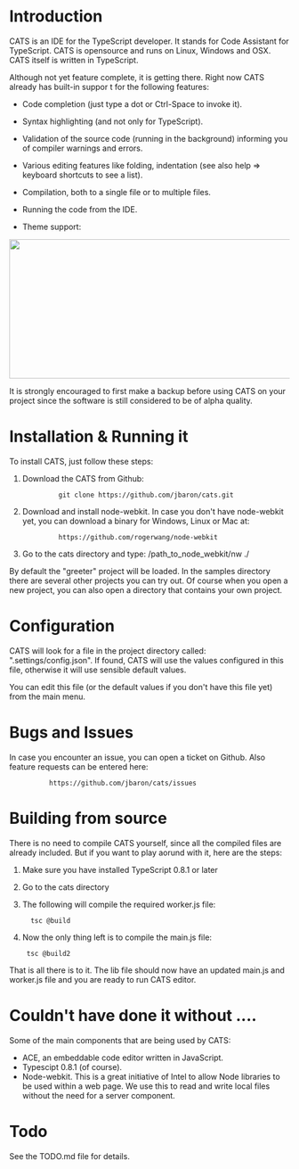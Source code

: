 Introduction
============
CATS is an IDE for the TypeScript developer. It stands for Code Assistant for TypeScript. CATS is opensource and runs on Linux, Windows and OSX. CATS itself is written in TypeScript.

Although not yet feature complete, it is getting there. Right now CATS already has built-in suppor
t for the following features:

- Code completion (just type a dot or Ctrl-Space to invoke it).
                       
- Syntax highlighting (and not only for TypeScript).

- Validation of the source code (running in the background) informing you of compiler warnings and errors.

- Various editing features like folding, indentation (see also help => keyboard shortcuts to see a list).

- Compilation, both to a single file or to multiple files.

- Running the code from the IDE.

- Theme support:

<img src="https://raw.github.com/jbaron/cats/master/artifacts/themes.jpg" height="250px" width="850px" />

It is strongly encouraged to first make a backup before using CATS on your project since the software is still considered to be of alpha quality. 


Installation & Running it
=========================
To install CATS, just follow these steps:

1. Download the CATS from Github: 

        		git clone https://github.com/jbaron/cats.git

2. Download and install node-webkit. In case you don't have node-webkit yet, you can download a binary for Windows, Linux or Mac at:
     
     			https://github.com/rogerwang/node-webkit


3. Go to the cats directory and type: /path_to_node_webkit/nw ./

By default the "greeter" project will be loaded. In the samples directory there are several other projects you can try out. Of course when you open a new project, you can also open a directory that contains your own project.
   

Configuration
=============
CATS will look for a file in the project directory called: ".settings/config.json". If found, CATS will use the values configured in this file, otherwise it will use sensible default values.

You can edit this file (or the default values if you don't have this file yet) from the main menu.


Bugs and Issues
===============
In case you encounter an issue, you can open a ticket on Github. Also feature requests can be entered here:

		      https://github.com/jbaron/cats/issues


Building from source
=====================
There is no need to compile CATS yourself, since all the compiled files are already included. But if you want to play aorund with it, here are the steps:

1. Make sure you have installed TypeScript 0.8.1 or later

2. Go to the cats directory

3. The following will compile the required worker.js file:

         tsc @build

4. Now the only thing left is to compile the main.js file: 

		tsc @build2
   

That is all there is to it. The lib file should now have an updated main.js and worker.js file and you are ready to run CATS editor.


Couldn't have done it without ....
==================================
Some of the main components that are being used by CATS:

- ACE, an embeddable code editor written in JavaScript.
- Typescipt 0.8.1 (of course).
- Node-webkit. This is a great initiative of Intel to allow Node libraries to be used within a web page. We use this to read and write local files without the need for a server component.


Todo
=====
See the TODO.md file for details.
